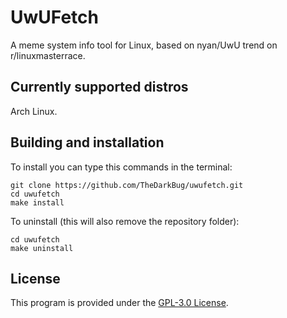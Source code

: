 # UwUFetch

A meme system info tool for Linux, based on nyan/UwU trend on r/linuxmasterrace.

## Currently supported distros

Arch Linux.

## Building and installation

To install you can type this commands in the terminal:

```shell
git clone https://github.com/TheDarkBug/uwufetch.git
cd uwufetch
make install
```

To uninstall (this will also remove the repository folder):

```shell
cd uwufetch
make uninstall
```

## License

This program is provided under the [GPL-3.0 License](https://github.com/TheDarkBug/uwufetch/LICENSE).

# 

